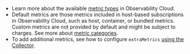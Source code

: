 - Learn more about the available [metric types](https://docs.splunk.com/Observability/metrics-and-metadata/metric-types.html#nav-Metric-types) in Observability Cloud.
- Default metrics are those metrics included in host-based subscriptions in Observability Cloud, such as host, container, or bundled metrics. Custom metrics are not provided by default and might be subject to charges. See more about [metric categories](https://docs.splunk.com/Observability/metrics-and-metadata/metrics.html#metric-category).
- To add additional metrics, see how to configure `extraMetrics` [using the Collector](https://docs.splunk.com/Observability/gdi/opentelemetry/components/smartagent-receiver.html#add-additional-metrics).
